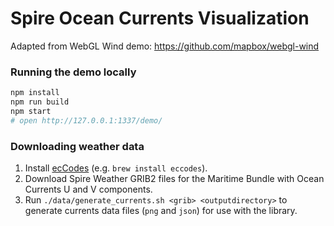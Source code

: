 # Spire Ocean Currents Visualization

Adapted from WebGL Wind demo: https://github.com/mapbox/webgl-wind

### Running the demo locally

```bash
npm install
npm run build
npm start
# open http://127.0.0.1:1337/demo/
```

### Downloading weather data

1. Install [ecCodes](https://confluence.ecmwf.int//display/ECC/ecCodes+Home) (e.g. `brew install eccodes`).
2. Download Spire Weather GRIB2 files for the Maritime Bundle with Ocean Currents U and V components.
3. Run `./data/generate_currents.sh <grib> <outputdirectory>` to generate currents data files (`png` and `json`) for use with the library.
